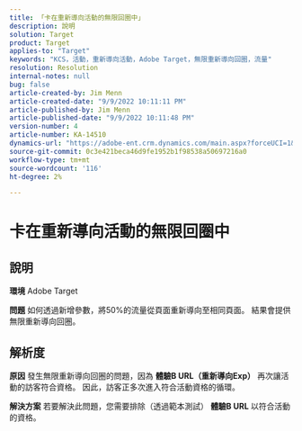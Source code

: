```yaml
---
title: 「卡在重新導向活動的無限回圈中」
description: 說明
solution: Target
product: Target
applies-to: "Target"
keywords: "KCS，活動，重新導向活動，Adobe Target，無限重新導向回圈，流量"
resolution: Resolution
internal-notes: null
bug: false
article-created-by: Jim Menn
article-created-date: "9/9/2022 10:11:11 PM"
article-published-by: Jim Menn
article-published-date: "9/9/2022 10:11:48 PM"
version-number: 4
article-number: KA-14510
dynamics-url: "https://adobe-ent.crm.dynamics.com/main.aspx?forceUCI=1&pagetype=entityrecord&etn=knowledgearticle&id=1267b84e-8c30-ed11-9db1-0022480866ad"
source-git-commit: 0c3e421beca46d9fe1952b1f98538a50697216a0
workflow-type: tm+mt
source-wordcount: '116'
ht-degree: 2%

---
```


# 卡在重新導向活動的無限回圈中

## 說明


<b>環境</b>
Adobe Target

<b>問題</b>
如何透過新增參數，將50%的流量從頁面重新導向至相同頁面。
結果會提供無限重新導向回圈。




## 解析度


<b>原因</b>
發生無限重新導向回圈的問題，因為 <b>體驗B URL（重新導向Exp）</b> 再次讓活動的訪客符合資格。 因此，訪客正多次進入符合活動資格的循環。

<b>解決方案</b>
若要解決此問題，您需要排除（透過範本測試） <b>體驗B URL</b> 以符合活動的資格。


